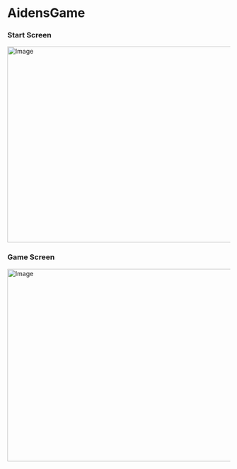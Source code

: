 # AidensGame

### Start Screen

<img width="861" height="444" alt="Image" src="https://github.com/user-attachments/assets/9a6f477e-aeb1-4067-b6ff-946f6baccdab" />

<br>

### Game Screen

<img width="856" height="436" alt="Image" src="https://github.com/user-attachments/assets/feb0a671-8398-4049-b7e4-9f6cea04d215" />
